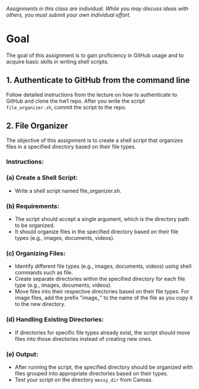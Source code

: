 *Assignments in this class are individual. While you may discuss ideas with others, you must submit your own individual effort.*

# Goal

The goal of this assignment is to gain proficiency in GitHub usage and to acquire basic skills in writing shell scripts.


## 1. Authenticate to GitHub from the command line
Follow detailed instructions from the lecture on how to authenticate to GitHub and clone the hw1 repo. After you write the script `file_organizer.sh`, commit the script to the repo.


## 2. File Organizer
The objective of this assignment is to create a shell script that organizes files in a specified directory based on their file types.

### Instructions:

### (a) Create a Shell Script:
- Write a shell script named file_organizer.sh.
### (b) Requirements:
- The script should accept a single argument, which is the directory path to be organized.
- It should organize files in the specified directory based on their file types (e.g., images, documents, videos).
### (c) Organizing Files:
- Identify different file types (e.g., images, documents, videos) using shell commands such as file.
- Create separate directories within the specified directory for each file type (e.g., images, documents, videos).
- Move files into their respective directories based on their file types. For image files, add the prefix "image_" to the name of the file as you copy it to the new directory.
### (d) Handling Existing Directories:
- If directories for specific file types already exist, the script should move files into those directories instead of creating new ones.
### (e) Output:
- After running the script, the specified directory should be organized with files grouped into appropriate directories based on their types.
- Test your script on the directory `messy_dir` from Canvas.

